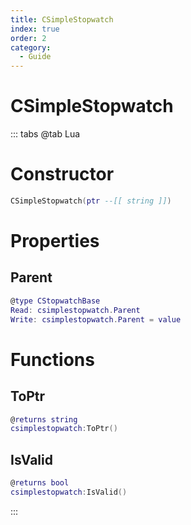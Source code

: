 ```yaml
---
title: CSimpleStopwatch
index: true
order: 2
category:
  - Guide
---
```


# CSimpleStopwatch

::: tabs
@tab Lua
# Constructor
```lua
CSimpleStopwatch(ptr --[[ string ]])
```
# Properties
## Parent 
```lua
@type CStopwatchBase
Read: csimplestopwatch.Parent
Write: csimplestopwatch.Parent = value
```
# Functions
## ToPtr
```lua
@returns string
csimplestopwatch:ToPtr()
```
## IsValid
```lua
@returns bool
csimplestopwatch:IsValid()
```

:::